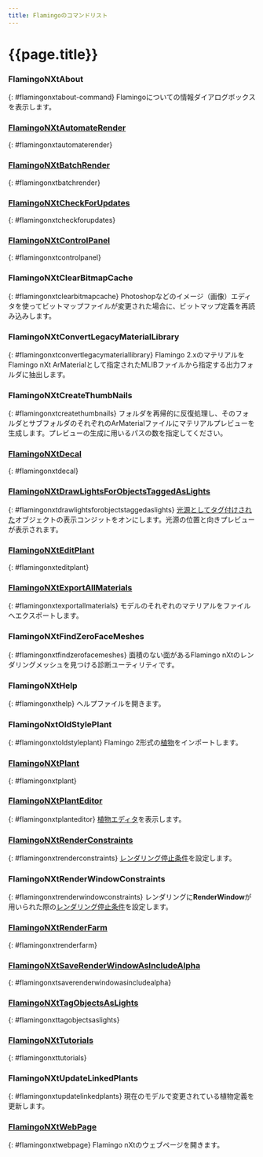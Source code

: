 ```yaml
---
title: Flamingoのコマンドリスト
---
```



# {{page.title}}
<!-- TODO: Some of those commands have been renamed to a version without "nXt". Or all of them? -->
### FlamingoNXtAbout
{: #flamingonxtabout-command}
Flamingoについての情報ダイアログボックスを表示します。

###  [FlamingoNXtAutomateRender](automate-rendering.html#flamingonxtautomaterender)
{: #flamingonxtautomaterender}

###  [FlamingoNXtBatchRender](automate-rendering.html#batch-render)
{: #flamingonxtbatchrender}

###  [FlamingoNXtCheckForUpdates](http://nxt.flamingo3d.com/)
{: #flamingonxtcheckforupdates}

###  [FlamingoNXtControlPanel](welcome.html#control-panel)
{: #flamingonxtcontrolpanel}

### FlamingoNXtClearBitmapCache
{: #flamingonxtclearbitmapcache}
Photoshopなどのイメージ（画像）エディタを使ってビットマップファイルが変更された場合に、ビットマップ定義を再読み込みします。

### FlamingoNXtConvertLegacyMaterialLibrary
{: #flamingonxtconvertlegacymateriallibrary}
Flamingo 2.xのマテリアルをFlamingo nXt ArMaterialとして指定されたMLIBファイルから指定する出力フォルダに抽出します。

### FlamingoNXtCreateThumbNails
{: #flamingonxtcreatethumbnails}
フォルダを再帰的に反復処理し、そのフォルダとサブフォルダのそれぞれのArMaterialファイルにマテリアルプレビューを生成します。プレビューの生成に用いるパスの数を指定してください。

###  [FlamingoNXtDecal](properties-decal.html)
{: #flamingonxtdecal}

###  [FlamingoNXtDrawLightsForObjectsTaggedAsLights](lights-tab.html#tag-objects-as-lights)
{: #flamingonxtdrawlightsforobjectstaggedaslights}
[光源としてタグ付けされた](lights-tab.html#tag-objects-as-lights)オブジェクトの表示コンジットをオンにします。光源の位置と向きプレビューが表示されます。

###  [FlamingoNXtEditPlant](plants.html)
{: #flamingonxteditplant}

###  [FlamingoNXtExportAllMaterials](materials-tab.html#exportallmaterials)
{: #flamingonxtexportallmaterials}
モデルのそれぞれのマテリアルをファイルへエクスポートします。

### FlamingoNXtFindZeroFaceMeshes
{: #flamingonxtfindzerofacemeshes}
面積のない面があるFlamingo nXtのレンダリングメッシュを見つける診断ユーティリティです。

### FlamingoNXtHelp
{: #flamingonxthelp}
ヘルプファイルを開きます。

### FlamingoNxtOldStylePlant
{: #flamingonxtoldstyleplant}
Flamingo 2形式の[植物](plants.html)をインポートします。

###  [FlamingoNXtPlant](plants.html)
{: #flamingonxtplant}

###  [FlamingoNXtPlantEditor](plants.html)
{: #flamingonxtplanteditor}
[植物エディタ](plants.html)を表示します。

###  [FlamingoNXtRenderConstraints](documentproperties-flamingo.html#render-constraints)
{: #flamingonxtrenderconstraints}
[レンダリング停止条件](documentproperties-flamingo.html#render-constraints)を設定します。

### FlamingoNXtRenderWindowConstraints
{: #flamingonxtrenderwindowconstraints}
レンダリングに**RenderWindow**が用いられた際の[レンダリング停止条件](documentproperties-flamingo.html#render-constraints)を設定します。

###  [FlamingoNXtRenderFarm](automate-rendering.html#render-farm)
{: #flamingonxtrenderfarm}

###  [FlamingoNXtSaveRenderWindowAsIncludeAlpha](render-window.html#save-with-alpha-channel)
{: #flamingonxtsaverenderwindowasincludealpha}

###  [FlamingoNXtTagObjectsAsLights](lights-tab.html#tag-objects-as-lights)
{: #flamingonxttagobjectsaslights}

###  [FlamingoNXtTutorials](http://nxt.flamingo3d.com/page/tutorials-and-documentation)
{: #flamingonxttutorials}

### FlamingoNXtUpdateLinkedPlants
{: #flamingonxtupdatelinkedplants}
現在のモデルで変更されている植物定義を更新します。

###  [FlamingoNXtWebPage](http://nxt.flamingo3d.com/)
{: #flamingonxtwebpage}
Flamingo nXtのウェブページを開きます。
&#160;
